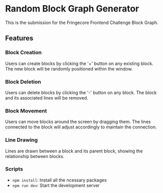 # Random Block Graph Generator

This is the submission for the Fringecore Frontend Challenge Block Graph.

## Features

### Block Creation

Users can create blocks by clicking the '+' button on any existing block. The new block will be randomly positioned within the window.

### Block Deletion

Users can delete blocks by clicking the '-' button on any block. The block and its associated lines will be removed.

### Block Movement

Users can move blocks around the screen by dragging them. The lines connected to the block will adjust accordingly to maintain the connection.

### Line Drawing

Lines are drawn between a block and its parent block, showing the relationship between blocks.

### Scripts

- `npm install`: Install all the ncessary packages
- `npm run dev`: Start the development server
